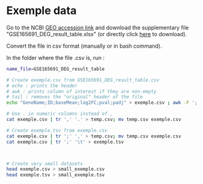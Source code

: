 # Exemple data

Go to the NCBI [GEO accession link](https://www.ncbi.nlm.nih.gov/geo/query/acc.cgi?acc=GSE165691) and download the supplementary file "GSE165691_DEG_result_table.xlsx" (or directly click [here](ftp://ftp.ncbi.nlm.nih.gov/geo/series/GSE165nnn/GSE165691/suppl/GSE165691%5FDEG%5Fresult%5Ftable%2Exlsx) to download). 

Convert the file in csv format (manually or in bash command).

In the folder where the file .csv is, run : 

```bash
name_file=GSE165691_DEG_result_table

# Create exemple.csv from GSE165691_DEG_result_table.csv
# echo : prints the header
# awk : prints column of interest if they are non-empty
# tail : removes the "original" header of the file
echo "GeneName;ID;baseMean;log2FC;pval;padj" > exemple.csv ; awk -F ';' '{if ($6 && $1 && $13 && $2 && $3 && $4) print $6,$1,$13,$2,$3,$4;}' FS=';' OFS=';' $name_file.csv | tail -n+2 >> exemple.csv

# Use . in numeric columns instead of ,
cat exemple.csv | tr ',' '.' > temp.csv; mv temp.csv exemple.csv

# Create exemple.tsv from exemple.csv
cat exemple.csv | tr ';' ',' > temp.csv; mv temp.csv exemple.csv
cat exemple.csv | tr ';' '\t' > exemple.tsv 



# Create very small datasets
head exemple.csv > small_exemple.csv
head exemple.tsv > small_exemple.tsv
```

